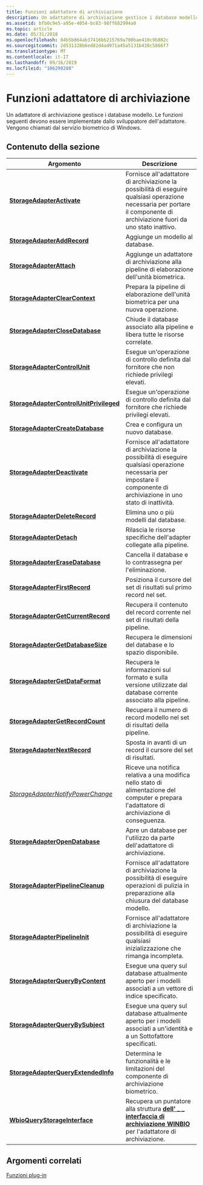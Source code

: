 ```yaml
---
title: Funzioni adattatore di archiviazione
description: Un adattatore di archiviazione gestisce i database modello.
ms.assetid: bfb0c9e5-a95e-4054-bc83-98ff682994a0
ms.topic: article
ms.date: 05/31/2018
ms.openlocfilehash: 04b5b864ab37416bb215769a700bae410c9b882c
ms.sourcegitcommit: 2d531328b6ed82d4ad971a45a5131b430c5866f7
ms.translationtype: MT
ms.contentlocale: it-IT
ms.lasthandoff: 09/16/2019
ms.locfileid: "106298288"
---
```

# <a name="storage-adapter-functions"></a>Funzioni adattatore di archiviazione

Un adattatore di archiviazione gestisce i database modello. Le funzioni seguenti devono essere implementate dallo sviluppatore dell'adattatore. Vengono chiamati dal servizio biometrico di Windows.

## <a name="in-this-section"></a>Contenuto della sezione



| Argomento                                                                                         | Descrizione                                                                                                                             |
|-----------------------------------------------------------------------------------------------|-----------------------------------------------------------------------------------------------------------------------------------------|
| [**StorageAdapterActivate**](/windows/desktop/api/Winbio_adapter/nc-winbio_adapter-pibio_storage_activate_fn)<br/>                           | Fornisce all'adattatore di archiviazione la possibilità di eseguire qualsiasi operazione necessaria per portare il componente di archiviazione fuori da uno stato inattivo.<br/>         |
| [**StorageAdapterAddRecord**](/windows/desktop/api/Winbio_adapter/nc-winbio_adapter-pibio_storage_add_record_fn)<br/>                         | Aggiunge un modello al database.<br/>                                                                                             |
| [**StorageAdapterAttach**](/windows/desktop/api/Winbio_adapter/nc-winbio_adapter-pibio_storage_attach_fn)<br/>                               | Aggiunge un adattatore di archiviazione alla pipeline di elaborazione dell'unità biometrica.<br/>                                                     |
| [**StorageAdapterClearContext**](/windows/desktop/api/Winbio_adapter/nc-winbio_adapter-pibio_storage_clear_context_fn)<br/>                   | Prepara la pipeline di elaborazione dell'unità biometrica per una nuova operazione.<br/>                                                  |
| [**StorageAdapterCloseDatabase**](/windows/desktop/api/Winbio_adapter/nc-winbio_adapter-pibio_storage_close_database_fn)<br/>                 | Chiude il database associato alla pipeline e libera tutte le risorse correlate.<br/>                                            |
| [**StorageAdapterControlUnit**](/windows/desktop/api/Winbio_adapter/nc-winbio_adapter-pibio_storage_control_unit_fn)<br/>                     | Esegue un'operazione di controllo definita dal fornitore che non richiede privilegi elevati.<br/>                                        |
| [**StorageAdapterControlUnitPrivileged**](/windows/desktop/api/Winbio_adapter/nc-winbio_adapter-pibio_storage_control_unit_privileged_fn)<br/> | Esegue un'operazione di controllo definita dal fornitore che richiede privilegi elevati.<br/>                                                |
| [**StorageAdapterCreateDatabase**](/windows/desktop/api/Winbio_adapter/nc-winbio_adapter-pibio_storage_create_database_fn)<br/>               | Crea e configura un nuovo database.<br/>                                                                                       |
| [**StorageAdapterDeactivate**](/windows/desktop/api/Winbio_adapter/nc-winbio_adapter-pibio_storage_deactivate_fn)<br/>                       | Fornisce all'adattatore di archiviazione la possibilità di eseguire qualsiasi operazione necessaria per impostare il componente di archiviazione in uno stato di inattività.<br/>             |
| [**StorageAdapterDeleteRecord**](/windows/desktop/api/Winbio_adapter/nc-winbio_adapter-pibio_storage_delete_record_fn)<br/>                   | Elimina uno o più modelli dal database.<br/>                                                                             |
| [**StorageAdapterDetach**](/windows/desktop/api/Winbio_adapter/nc-winbio_adapter-pibio_storage_detach_fn)<br/>                               | Rilascia le risorse specifiche dell'adapter collegate alla pipeline.<br/>                                                                |
| [**StorageAdapterEraseDatabase**](/windows/desktop/api/Winbio_adapter/nc-winbio_adapter-pibio_storage_erase_database_fn)<br/>                 | Cancella il database e lo contrassegna per l'eliminazione.<br/>                                                                               |
| [**StorageAdapterFirstRecord**](/windows/desktop/api/Winbio_adapter/nc-winbio_adapter-pibio_storage_first_record_fn)<br/>                     | Posiziona il cursore del set di risultati sul primo record nel set.<br/>                                                              |
| [**StorageAdapterGetCurrentRecord**](/windows/desktop/api/Winbio_adapter/nc-winbio_adapter-pibio_storage_get_current_record_fn)<br/>           | Recupera il contenuto del record corrente nel set di risultati della pipeline.<br/>                                                     |
| [**StorageAdapterGetDatabaseSize**](/windows/desktop/api/Winbio_adapter/nc-winbio_adapter-pibio_storage_get_database_size_fn)<br/>             | Recupera le dimensioni del database e lo spazio disponibile.<br/>                                                                             |
| [**StorageAdapterGetDataFormat**](/windows/desktop/api/Winbio_adapter/nc-winbio_adapter-pibio_storage_get_data_format_fn)<br/>                 | Recupera le informazioni sul formato e sulla versione utilizzate dal database corrente associato alla pipeline.<br/>                          |
| [**StorageAdapterGetRecordCount**](/windows/desktop/api/Winbio_adapter/nc-winbio_adapter-pibio_storage_get_record_count_fn)<br/>               | Recupera il numero di record modello nel set di risultati della pipeline.<br/>                                                         |
| [**StorageAdapterNextRecord**](/windows/desktop/api/Winbio_adapter/nc-winbio_adapter-pibio_storage_next_record_fn)<br/>                       | Sposta in avanti di un record il cursore del set di risultati.<br/>                                                                                |
| [*StorageAdapterNotifyPowerChange*](/windows/desktop/api/Winbio_adapter/nc-winbio_adapter-pibio_storage_notify_power_change_fn)<br/>           | Riceve una notifica relativa a una modifica nello stato di alimentazione del computer e prepara l'adattatore di archiviazione di conseguenza.<br/>               |
| [**StorageAdapterOpenDatabase**](/windows/desktop/api/Winbio_adapter/nc-winbio_adapter-pibio_storage_open_database_fn)<br/>                   | Apre un database per l'utilizzo da parte dell'adattatore di archiviazione.<br/>                                                                             |
| [**StorageAdapterPipelineCleanup**](/windows/desktop/api/Winbio_adapter/nc-winbio_adapter-pibio_storage_pipeline_cleanup_fn)<br/>             | Fornisce all'adattatore di archiviazione la possibilità di eseguire operazioni di pulizia in preparazione alla chiusura del database modello.<br/>                |
| [**StorageAdapterPipelineInit**](/windows/desktop/api/Winbio_adapter/nc-winbio_adapter-pibio_storage_pipeline_init_fn)<br/>                   | Fornisce all'adattatore di archiviazione la possibilità di eseguire qualsiasi inizializzazione che rimanga incompleta.<br/>                                  |
| [**StorageAdapterQueryByContent**](/windows/desktop/api/Winbio_adapter/nc-winbio_adapter-pibio_storage_query_by_content_fn)<br/>               | Esegue una query sul database attualmente aperto per i modelli associati a un vettore di indice specificato.<br/>                          |
| [**StorageAdapterQueryBySubject**](/windows/desktop/api/Winbio_adapter/nc-winbio_adapter-pibio_storage_query_by_subject_fn)<br/>               | Esegue una query sul database attualmente aperto per i modelli associati a un'identità e a un Sottofattore specificati.<br/>               |
| [**StorageAdapterQueryExtendedInfo**](/windows/desktop/api/Winbio_adapter/nc-winbio_adapter-pibio_storage_query_extended_info_fn)<br/>         | Determina le funzionalità e le limitazioni del componente di archiviazione biometrico.<br/>                                              |
| [**WbioQueryStorageInterface**](/windows/desktop/api/Winbio_adapter/nf-winbio_adapter-wbioquerystorageinterface)<br/>                     | Recupera un puntatore alla struttura [**dell' \_ \_ interfaccia di archiviazione WINBIO**](/windows/desktop/api/Winbio_adapter/ns-winbio_adapter-winbio_storage_interface) per l'adattatore di archiviazione.<br/> |



 

## <a name="related-topics"></a>Argomenti correlati

<dl> <dt>

[Funzioni plug-in](plug-in-functions.md)
</dt> </dl>

 

 





